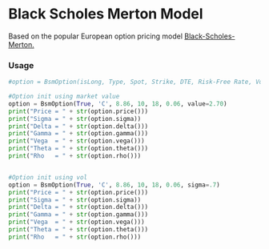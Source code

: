 # Black Scholes Merton Model 

Based on the popular European option pricing model [Black-Scholes-Merton.](https://en.wikipedia.org/wiki/Black%E2%80%93Scholes_model "BSM.")

### Usage
```python
#option = BsmOption(isLong, Type, Spot, Strike, DTE, Risk-Free Rate, Volatility, marketValue, Dividend Yield %)

#Option init using market value
option = BsmOption(True, 'C', 8.86, 10, 18, 0.06, value=2.70)
print("Price = " + str(option.price()))
print("Sigma = " + str(option.sigma))
print("Delta = " + str(option.delta()))
print("Gamma = " + str(option.gamma()))
print("Vega  = " + str(option.vega()))
print("Theta = " + str(option.theta()))
print("Rho   = " + str(option.rho()))


#Option init using vol
option = BsmOption(True, 'C', 8.86, 10, 18, 0.06, sigma=.7)
print("Price = " + str(option.price()))
print("Sigma = " + str(option.sigma))
print("Delta = " + str(option.delta()))
print("Gamma = " + str(option.gamma()))
print("Vega  = " + str(option.vega()))
print("Theta = " + str(option.theta()))
print("Rho   = " + str(option.rho()))
```
